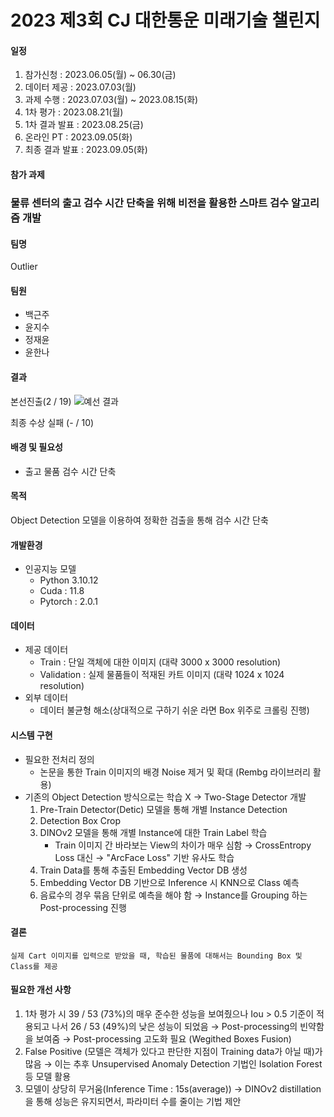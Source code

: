 # 2023 제3회 CJ 대한통운 미래기술 챌린지 

#### 일정
1. 참가신청 : 2023.06.05(월) ~ 06.30(금)
2. 데이터 제공 : 2023.07.03(월)
3. 과제 수행 : 2023.07.03(월) ~ 2023.08.15(화)
4. 1차 평가 : 2023.08.21(월)
5. 1차 결과 발표 : 2023.08.25(금)
6. 온라인 PT : 2023.09.05(화)
7. 최종 결과 발표 : 2023.09.05(화)

#### 참가 과제
### 물류 센터의 출고 검수 시간 단축을 위해 비전을 활용한 스마트 검수 알고리즘 개발

#### 팀명
Outlier

#### 팀원
* 백근주
* 윤지수
* 정재윤
* 윤한나

#### 결과
본선진출(2 / 19)
![예선 결과](https://github.com/Geunju-hub/2023-CJ/assets/68331871/d2751251-9ea1-4ab3-a100-cf2522f78cbd)

최종 수상 실패 (- / 10)

#### 배경 및 필요성
* 출고 물품 검수 시간 단축

#### 목적
Object Detection 모델을 이용하여 정확한 검출을 통해 검수 시간 단축

#### 개발환경
* 인공지능 모델
  * Python 3.10.12
  * Cuda : 11.8
  * Pytorch : 2.0.1

#### 데이터
* 제공 데이터
  * Train : 단일 객체에 대한 이미지 (대략 3000 x 3000 resolution) 
  * Validation : 실제 물품들이 적재된 카트 이미지 (대략 1024 x 1024 resolution)
* 외부 데이터
  * 데이터 불균형 해소(상대적으로 구하기 쉬운 라면 Box 위주로 크롤링 진행)

#### 시스템 구현
* 필요한 전처리 정의
  * 논문을 통한 Train 이미지의 배경 Noise 제거 및 확대 (Rembg 라이브러리 활용)
* 기존의 Object Detection 방식으로는 학습 X
  → Two-Stage Detector 개발
    1. Pre-Train Detector(Detic) 모델을 통해 개별 Instance Detection
    2. Detection Box Crop
    3. DINOv2 모델을 통해 개별 Instance에 대한 Train Label 학습
       * Train 이미지 간 바라보는 View의 차이가 매우 심함
         → CrossEntropy Loss 대신
         → "ArcFace Loss" 기반 유사도 학습  
    4. Train Data를 통해 추출된 Embedding Vector DB 생성
    5. Embedding Vector DB 기반으로 Inference 시 KNN으로 Class 예측
    6. 음료수의 경우 묶음 단위로 예측을 해야 함
       → Instance를 Grouping 하는 Post-processing 진행

#### 결론
```
실제 Cart 이미지를 입력으로 받았을 때, 학습된 물품에 대해서는 Bounding Box 및 Class를 제공
```

#### 필요한 개선 사항
1. 1차 평가 시 39 / 53 (73%)의 매우 준수한 성능을 보여줬으나
  Iou > 0.5 기준이 적용되고 나서 26 / 53 (49%)의 낮은 성능이 되었음
  → Post-processing의 빈약함을 보여줌
  → Post-processing 고도화 필요 (Wegithed Boxes Fusion)
2. False Positive (모델은 객체가 있다고 판단한 지점이 Training data가 아닐 때)가 많음
   → 이는 추후 Unsupervised Anomaly Detection 기법인 Isolation Forest 등 모델 활용
3. 모델이 상당히 무거움(Inference Time : 15s(average))
   → DINOv2 distillation을 통해 성능은 유지되면서, 파라미터 수를 줄이는 기법 제안
